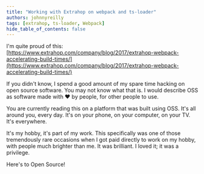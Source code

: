```yaml
---
title: "Working with Extrahop on webpack and ts-loader"
authors: johnnyreilly
tags: [extrahop, ts-loader, Webpack]
hide_table_of_contents: false
---
```

I'm quite proud of this: [https://www.extrahop.com/company/blog/2017/extrahop-webpack-accelerating-build-times/](https://www.extrahop.com/company/blog/2017/extrahop-webpack-accelerating-build-times/)

 If you didn't know, I spend a good amount of my spare time hacking on open source software. You may not know what that is. I would describe OSS as software made with ❤ by people, for other people to use.

You are currently reading this on a platform that was built using OSS. It's all around you, every day. It's on your phone, on your computer, on your TV. It's everywhere.

It's my hobby, it's part of my work. This specifically was one of those tremendously rare occasions when I got paid directly to work on my hobby, with people much brighter than me. It was brilliant. I loved it; it was a privilege.

Here's to Open Source!



